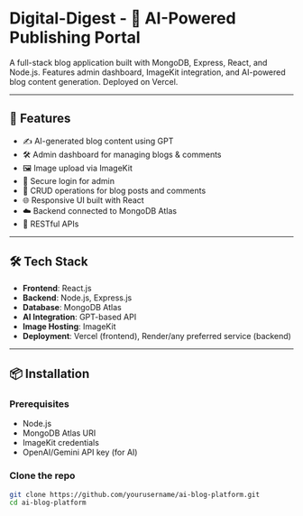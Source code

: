 # Digital-Digest - 🧠 AI-Powered Publishing Portal

A full-stack blog application built with MongoDB, Express, React, and Node.js. Features admin dashboard, ImageKit integration, and AI-powered blog content generation. Deployed on Vercel.

---

## 🚀 Features

- ✍️ AI-generated blog content using GPT
- 🛠️ Admin dashboard for managing blogs & comments
- 🖼️ Image upload via ImageKit
- 🔐 Secure login for admin
- 📄 CRUD operations for blog posts and comments
- 🌐 Responsive UI built with React
- ☁️ Backend connected to MongoDB Atlas
- 🔄 RESTful APIs

---

## 🛠️ Tech Stack

- **Frontend**: React.js
- **Backend**: Node.js, Express.js
- **Database**: MongoDB Atlas
- **AI Integration**: GPT-based API
- **Image Hosting**: ImageKit
- **Deployment**: Vercel (frontend), Render/any preferred service (backend)

---

## 📦 Installation

### Prerequisites
- Node.js
- MongoDB Atlas URI
- ImageKit credentials
- OpenAI/Gemini API key (for AI)

### Clone the repo

```bash
git clone https://github.com/yourusername/ai-blog-platform.git
cd ai-blog-platform
